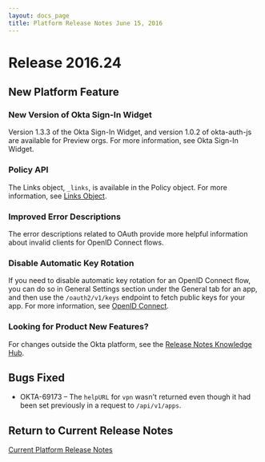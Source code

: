 ```yaml
---
layout: docs_page
title: Platform Release Notes June 15, 2016
---
```


# Release 2016.24

## New Platform Feature

### New Version of Okta Sign-In Widget
Version 1.3.3 of the Okta Sign-In Widget, and version 1.0.2 of okta-auth-js are available for Preview orgs. For more information, see Okta Sign-In Widget.

### Policy API
The Links object, `_links`, is available in the Policy object. For more information, see [Links Object](http://developer.okta.com/docs/api/resources/users.html#links-object).

### Improved Error Descriptions
The error descriptions related to OAuth provide more helpful information about invalid clients for OpenID Connect flows. 

### Disable Automatic Key Rotation
If you need to disable automatic key rotation for an OpenID Connect flow, you can do so in General Settings section under the General tab for an app, and then use the `/oauth2/v1/keys` endpoint to fetch public keys for your app. For more information, see [OpenID Connect](http://developer.okta.com/docs/api/resources/oidc.html).


### Looking for Product New Features?

For changes outside the Okta platform, see the [Release Notes Knowledge Hub](https://support.okta.com/help/articles/Knowledge_Article/Release-Notes-Knowledge-Hub).

## Bugs Fixed

* OKTA-69173 – The `helpURL` for `vpn` wasn't returned even though it had been set previously in a request to `/api/v1/apps`.

## Return to Current Release Notes

[Current Platform Release Notes](platform-release-notes.html)

